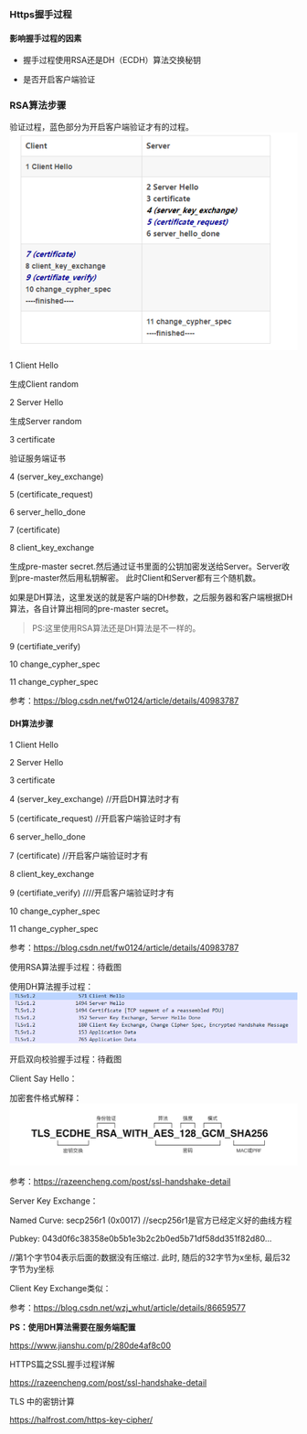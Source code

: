 ### Https握手过程

#### 影响握手过程的因素

- 握手过程使用RSA还是DH（ECDH）算法交换秘钥

- 是否开启客户端验证


### RSA算法步骤

验证过程，蓝色部分为开启客户端验证才有的过程。
![](img/ssl_handshake.png)

1 Client Hello	

生成Client random

2 Server Hello

生成Server random

3 certificate

验证服务端证书

4 (server_key_exchange)

5 (certificate_request)

6 server_hello_done

7 (certificate)

8 client_key_exchange

生成pre-master secret.然后通过证书里面的公钥加密发送给Server。Server收到pre-master然后用私钥解密。
此时Client和Server都有三个随机数。

如果是DH算法，这里发送的就是客户端的DH参数，之后服务器和客户端根据DH算法，各自计算出相同的pre-master secret。

>PS:这里使用RSA算法还是DH算法是不一样的。

9 (certifiate_verify)

10 change_cypher_spec

11 change_cypher_spec

参考：https://blog.csdn.net/fw0124/article/details/40983787


#### DH算法步骤

1 Client Hello	

2 Server Hello

3 certificate

4 (server_key_exchange)  //开启DH算法时才有

5 (certificate_request)  //开启客户端验证时才有

6 server_hello_done

7 (certificate)         //开启客户端验证时才有

8 client_key_exchange

9 (certifiate_verify)  ////开启客户端验证时才有

10 change_cypher_spec

11 change_cypher_spec

参考：https://blog.csdn.net/fw0124/article/details/40983787

使用RSA算法握手过程：待截图

使用DH算法握手过程：![](img/dh_handshake_pg.png)

开启双向校验握手过程：待截图

Client Say Hello：

加密套件格式解释：
![](img/ssl-handshake-ciphers.png)

参考：https://razeencheng.com/post/ssl-handshake-detail


Server Key Exchange：

Named Curve: secp256r1 (0x0017)   //secp256r1是官方已经定义好的曲线方程

Pubkey: 043d0f6c38358e0b5b1e3b2c2b0ed5b71df58dd351f82d80...  

//第1个字节04表示后面的数据没有压缩过. 此时, 随后的32字节为x坐标, 最后32字节为y坐标

Client Key Exchange类似：

参考：https://blog.csdn.net/wzj_whut/article/details/86659577


**PS：使用DH算法需要在服务端配置** 

https://www.jianshu.com/p/280de4af8c00

HTTPS篇之SSL握手过程详解

https://razeencheng.com/post/ssl-handshake-detail


TLS 中的密钥计算

https://halfrost.com/https-key-cipher/
